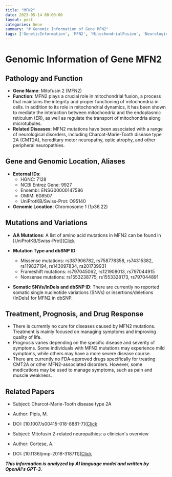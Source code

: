 ```yaml
---
title: "MFN2"
date: 2023-05-14 00:00:00
layout: post
categories: Gene
summary: "# Genomic Information of Gene MFN2"
tags: ['GeneticInformation', 'MFN2', 'MitochondrialFusion', 'NeurologicalDisorders', 'CharcotMarieToothDisease', 'Treatment', 'Prognosis', 'RelatedPapers']
---
```


# Genomic Information of Gene MFN2
## Pathology and Function
* **Gene Name**: Mitofusin 2 (MFN2)
* **Function**: MFN2 plays a crucial role in mitochondrial fusion, a process that maintains the integrity and proper functioning of mitochondria in cells. In addition to its role in mitochondrial dynamics, it has been shown to mediate the interaction between mitochondria and the endoplasmic reticulum (ER), as well as regulate the transport of mitochondria along microtubules.
* **Related Diseases**: MFN2 mutations have been associated with a range of neurological disorders, including Charcot-Marie-Tooth disease type 2A (CMT2A), hereditary motor neuropathy, optic atrophy, and other peripheral neuropathies.

## Gene and Genomic Location, Aliases
* **External IDs**: 
  * HGNC: 7128
  * NCBI Entrez Gene: 9927
  * Ensembl: ENSG00000147586
  * OMIM: 608507
  * UniProtKB/Swiss-Prot: O95140
* **Genomic Location**: Chromosome 1 (1p36.22)

## Mutations and Variations
* **AA Mutations**: A list of amino acid mutations in MFN2 can be found in [UniProtKB/Swiss-Prot]([Click](https://www.uniprot.org/uniprot/O95140#mutations)
* **Mutation Type and dbSNP ID**:
  * Missense mutations: rs387906782, rs758778358, rs74315382, rs119827194, rs143097834, rs201739931
  * Frameshift mutations: rs797045062, rs121908013, rs797044915
  * Nonsense mutations: rs1553238775, rs1553328173, rs797044891
  
* **Somatic SNVs/InDels and dbSNP ID**: There are currently no reported somatic single nucleotide variations (SNVs) or insertions/deletions (InDels) for MFN2 in dbSNP.

## Treatment, Prognosis, and Drug Response
* There is currently no cure for diseases caused by MFN2 mutations. Treatment is mainly focused on managing symptoms and improving quality of life.
* Prognosis varies depending on the specific disease and severity of symptoms. Some individuals with MFN2 mutations may experience mild symptoms, while others may have a more severe disease course.
* There are currently no FDA-approved drugs specifically for treating CMT2A or other MFN2-associated disorders. However, some medications may be used to manage symptoms, such as pain and muscle weakness.

## Related Papers
* Subject: Charcot-Marie-Tooth disease type 2A 
* Author: Pipis, M.
* DOI: [10.1007/s00415-018-8881-7]([Click](https://doi.org/10.1007/s00415-018-8881-7)

* Subject: Mitofusin 2-related neuropathies: a clinician's overview
* Author: Cortese, A.
* DOI: [10.1136/jnnp-2018-318711]([Click](https://doi.org/10.1136/jnnp-2018-318711)

**_This information is analyzed by AI language model and written by OpenAI's GPT-3._**